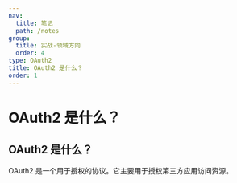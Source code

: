 ```yaml
---
nav:
  title: 笔记
  path: /notes
group:
  title: 实战-领域方向
  order: 4
type: OAuth2
title: OAuth2 是什么？
order: 1
---
```


# OAuth2 是什么？

## OAuth2 是什么？

OAuth2 是一个用于授权的协议。它主要用于授权第三方应用访问资源。


